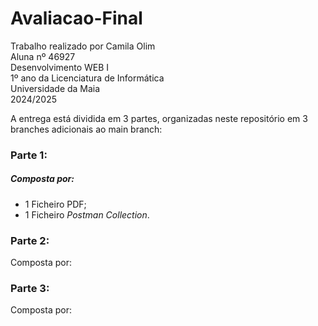 # Avaliacao-Final

Trabalho realizado por Camila Olim  
Aluna nº 46927   
Desenvolvimento WEB I  
1º ano da Licenciatura de Informática  
Universidade da Maia  
2024/2025

A entrega está dividida em 3 partes, organizadas neste repositório em 3 branches adicionais ao main branch:   

### Parte 1:

##### Composta por:

- 1 Ficheiro PDF;  
- 1 Ficheiro _Postman Collection_.  

### Parte 2:

Composta por:

### Parte 3:

Composta por:
